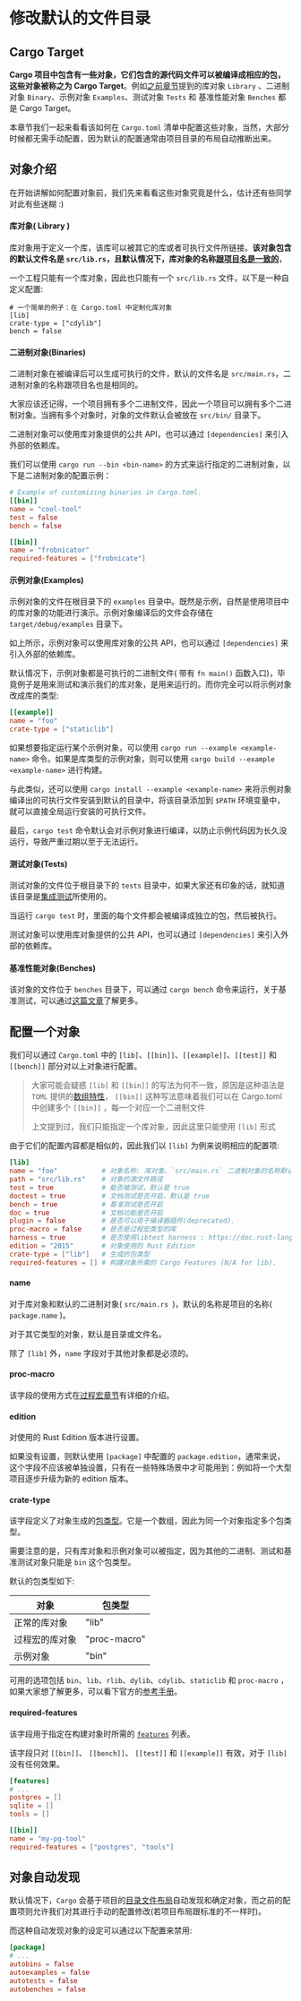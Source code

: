 # 修改默认的文件目录

## Cargo Target
**Cargo 项目中包含有一些对象，它们包含的源代码文件可以被编译成相应的包，这些对象被称之为 Cargo Target**。例如[之前章节](https://course.rs/cargo/guide/package-layout.html)提到的库对象 `Library` 、二进制对象 `Binary`、示例对象 `Examples`、测试对象 `Tests` 和 基准性能对象 `Benches` 都是 Cargo Target。

本章节我们一起来看看该如何在 `Cargo.toml` 清单中配置这些对象，当然，大部分时候都无需手动配置，因为默认的配置通常由项目目录的布局自动推断出来。

## 对象介绍
在开始讲解如何配置对象前，我们先来看看这些对象究竟是什么，估计还有些同学对此有些迷糊 :)

#### 库对象( Library )
库对象用于定义一个库，该库可以被其它的库或者可执行文件所链接。**该对象包含的默认文件名是 `src/lib.rs`，且默认情况下，库对象的名称[跟项目名是一致的](https://course.rs/basic/crate-module/crate.html#package)**，

一个工程只能有一个库对象，因此也只能有一个 `src/lib.rs` 文件，以下是一种自定义配置:
```shell
# 一个简单的例子：在 Cargo.toml 中定制化库对象
[lib]
crate-type = ["cdylib"]
bench = false
```

#### 二进制对象(Binaries)
二进制对象在被编译后可以生成可执行的文件，默认的文件名是 `src/main.rs`，二进制对象的名称跟项目名也是相同的。

大家应该还记得，一个项目拥有多个二进制文件，因此一个项目可以拥有多个二进制对象。当拥有多个对象时，对象的文件默认会被放在 `src/bin/` 目录下。

二进制对象可以使用库对象提供的公共 API，也可以通过 `[dependencies]` 来引入外部的依赖库。

我们可以使用 `cargo run --bin <bin-name>` 的方式来运行指定的二进制对象，以下是二进制对象的配置示例：
```toml
# Example of customizing binaries in Cargo.toml.
[[bin]]
name = "cool-tool"
test = false
bench = false

[[bin]]
name = "frobnicator"
required-features = ["frobnicate"]
```

#### 示例对象(Examples)
示例对象的文件在根目录下的 `examples` 目录中。既然是示例，自然是使用项目中的库对象的功能进行演示。示例对象编译后的文件会存储在 `target/debug/examples` 目录下。

如上所示，示例对象可以使用库对象的公共 API，也可以通过 `[dependencies]` 来引入外部的依赖库。

默认情况下，示例对象都是可执行的二进制文件( 带有 `fn main()` 函数入口)，毕竟例子是用来测试和演示我们的库对象，是用来运行的。而你完全可以将示例对象改成库的类型: 
```toml
[[example]]
name = "foo"
crate-type = ["staticlib"]
```

如果想要指定运行某个示例对象，可以使用 `cargo run --example <example-name>` 命令。如果是库类型的示例对象，则可以使用 `cargo build --example <example-name>` 进行构建。

与此类似，还可以使用 `cargo install --example <example-name>` 来将示例对象编译出的可执行文件安装到默认的目录中，将该目录添加到 `$PATH` 环境变量中，就可以直接全局运行安装的可执行文件。

最后，`cargo test` 命令默认会对示例对象进行编译，以防止示例代码因为长久没运行，导致严重过期以至于无法运行。

#### 测试对象(Tests)
测试对象的文件位于根目录下的 `tests` 目录中，如果大家还有印象的话，就知道该目录是[集成测试](https://course.rs/test/unit-integration-test.html#集成测试)所使用的。

当运行 `cargo test` 时，里面的每个文件都会被编译成独立的包，然后被执行。

测试对象可以使用库对象提供的公共 API，也可以通过 `[dependencies]` 来引入外部的依赖库。

#### 基准性能对象(Benches)
该对象的文件位于 `benches` 目录下，可以通过 `cargo bench` 命令来运行，关于基准测试，可以通过[这篇文章](https://course.rs/test/benchmark.html)了解更多。

## 配置一个对象
我们可以通过 `Cargo.toml` 中的 `[lib]`、`[[bin]]`、`[[example]]`、`[[test]]` 和 `[[bench]]` 部分对以上对象进行配置。

> 大家可能会疑惑 `[lib]` 和 `[[bin]]` 的写法为何不一致，原因是这种语法是 `TOML` 提供的[数组特性](https://toml.io/en/v1.0.0-rc.3#array-of-tables)， `[[bin]]` 这种写法意味着我们可以在 Cargo.toml 中创建多个 `[[bin]]` ，每一个对应一个二进制文件
>
> 上文提到过，我们只能指定一个库对象，因此这里只能使用 `[lib]` 形式


由于它们的配置内容都是相似的，因此我们以 `[lib]` 为例来说明相应的配置项:
```toml
[lib]
name = "foo"           # 对象名称: 库对象、`src/main.rs` 二进制对象的名称默认是项目名
path = "src/lib.rs"    # 对象的源文件路径
test = true            # 能否被测试，默认是 true
doctest = true         # 文档测试是否开启，默认是 true
bench = true           # 基准测试是否开启
doc = true             # 文档功能是否开启
plugin = false         # 是否可以用于编译器插件(deprecated).
proc-macro = false     # 是否是过程宏类型的库
harness = true         # 是否使用libtest harness : https://doc.rust-lang.org/stable/rustc/tests/index.html
edition = "2015"       # 对象使用的 Rust Edition
crate-type = ["lib"]   # 生成的包类型
required-features = [] # 构建对象所需的 Cargo Features (N/A for lib).
```

#### name
对于库对象和默认的二进制对象( `src/main.rs `)，默认的名称是项目的名称( `package.name` )。

对于其它类型的对象，默认是目录或文件名。

除了 `[lib]` 外，`name` 字段对于其他对象都是必须的。

#### proc-macro
该字段的使用方式在[过程宏章节](https://course.rs/advance/macro.html#定义过程宏)有详细的介绍。

#### edition
对使用的 Rust Edition 版本进行设置。

如果没有设置，则默认使用 `[package]` 中配置的 `package.edition`，通常来说，这个字段不应该被单独设置，只有在一些特殊场景中才可能用到：例如将一个大型项目逐步升级为新的 edition 版本。

#### crate-type
该字段定义了对象生成的[包类型](https://doc.rust-lang.org/stable/reference/linkage.html)。它是一个数组，因此为同一个对象指定多个包类型。

需要注意的是，只有库对象和示例对象可以被指定，因为其他的二进制、测试和基准测试对象只能是 `bin` 这个包类型。

默认的包类型如下:

| 对象 | 包类型 |
| --- | --- |
| 正常的库对象 | "lib" |
| 过程宏的库对象 | "proc-macro" |
| 示例对象 |  "bin" |

可用的选项包括 `bin`、`lib`、`rlib`、`dylib`、`cdylib`、`staticlib` 和 `proc-macro` ，如果大家想了解更多，可以看下官方的[参考手册](https://doc.rust-lang.org/stable/reference/linkage.html)。

#### required-features
该字段用于指定在构建对象时所需的 [`features`](https://course.rs/cargo/reference/features.html) 列表。

该字段只对 `[[bin]]`、 `[[bench]]`、 `[[test]]` 和 `[[example]]` 有效，对于 `[lib]` 没有任何效果。

```toml
[features]
# ...
postgres = []
sqlite = []
tools = []

[[bin]]
name = "my-pg-tool"
required-features = ["postgres", "tools"]
```

## 对象自动发现
默认情况下，`Cargo` 会基于项目的[目录文件布局](https://course.rs/cargo/guide/package-layout.html)自动发现和确定对象，而之前的配置项则允许我们对其进行手动的配置修改(若项目布局跟标准的不一样时)。

而这种自动发现对象的设定可以通过以下配置来禁用:
```toml
[package]
# ...
autobins = false
autoexamples = false
autotests = false
autobenches = false
```